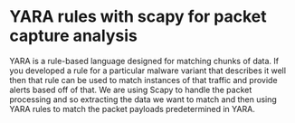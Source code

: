 # YARA rules with scapy for packet capture analysis
YARA is a rule-based language designed for matching chunks of data. If you developed a rule for a particular malware variant that describes it well then that rule can be used to match instances of that traffic and provide alerts based off of that. 
We are using Scapy to handle the packet processing and so extracting the data we want to match and then using YARA rules to match the packet payloads predetermined in YARA.

